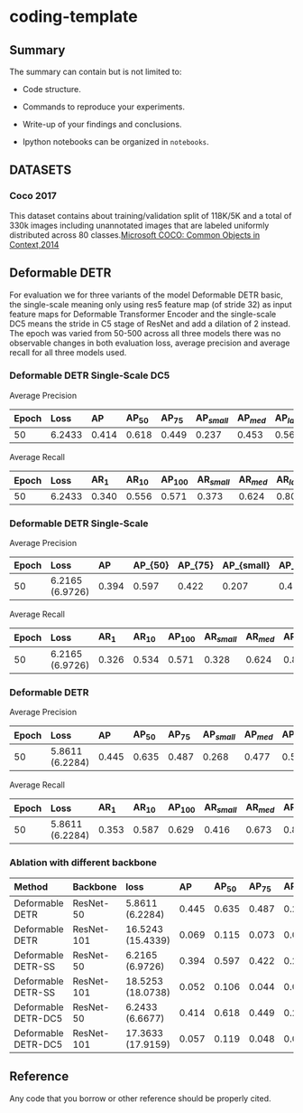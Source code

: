# coding-template

## Summary

The summary can contain but is not limited to:

- Code structure.

- Commands to reproduce your experiments.

- Write-up of your findings and conclusions.

- Ipython notebooks can be organized in `notebooks`.


## DATASETS
### Coco 2017

This dataset contains about training/validation split of 118K/5K  and a total of 330k images  including unannotated images that are labeled uniformly distributed across 80 classes.[Microsoft COCO: Common Objects in Context,2014](https://arxiv.org/pdf/1405.0312.pdf)


## Deformable DETR

For evaluation we for three variants of the model Deformable DETR basic, the single-scale meaning only using res5 feature map (of stride 32) as input feature maps for Deformable Transformer Encoder and the single-scale DC5 means the stride in C5 stage of ResNet and add a dilation of 2 instead.
The epoch was varied from 50-500 across all three models there was no observable changes in both evaluation loss, average precision and average recall for all three models used.
### Deformable DETR Single-Scale DC5

Average Precision 

| Epoch       | Loss            | AP    | AP$_{50}$ | AP$_{75}$ | AP$_{small}$| AP$_{med}$ | AP$_{large}$ |
| :---        | :---            | :---  | :---    |:---     |:---       |:---      |:---        |
| 50          | 6.2433 | 0.414 | 0.618   |0.449    |0.237      |0.453     |0.560

Average Recall 

| Epoch       | Loss            | AR$_{1}$ | AR$_{10}$ | AP$_{100}$ | AR$_{small}$| AR$_{med}$ | AR$_{large}$ |
| :---        | :---            | :---  | :---    |:---      |:---       |:---      |:---        |
| 50          | 6.2433  | 0.340 | 0.556   |0.571     |0.373      |0.624     |0.803


### Deformable DETR Single-Scale

Average Precision  

| Epoch       | Loss            | AP    | AP_{50} | AP_{75} | AP_{small}| AP_{med} | AP_{large} |
| :---        | :---            | :---  | :---    |:---     |:---       |:---      |:---        |
| 50          | 6.2165 (6.9726) | 0.394 | 0.597   |0.422    |0.207      |0.430     |0.559       |

Average Recall

| Epoch       | Loss            | AR$_{1}$ | AR$_{10}$ | AP$_{100}$ | AR$_{small}$| AR$_{med}$ | AR$_{large}$ |
| :---        | :---            | :---  | :---    |:---      |:---       |:---      |:---        |
| 50          | 6.2165 (6.9726) | 0.326 | 0.534   |0.571     |0.328      |0.624     |0.800       |

### Deformable DETR

Average Precision

| Epoch       | Loss            | AP    | AP$_{50}$ | AP$_{75}$ | AP$_{small}$| AP$_{med}$ | AP$_{large}$ |
| :---        | :---            | :---  | :---    |:---     |:---       |:---      |:---        |
| 50          | 5.8611 (6.2284) | 0.445 | 0.635   |0.487    |0.268      |0.477     |0.595       |

Average Recall

| Epoch       | Loss            | AR$_{1}$ | AR$_{10}$ | AP$_{100}$ | AR$_{small}$| AR$_{med}$ | AR$_{large}$ |
| :---        | :---            | :---  | :---    |:---      |:---       |:---      |:---        |
| 50          | 5.8611 (6.2284) | 0.353 | 0.587   |0.629     |0.416      |0.673     |0.819       |

### Ablation with different backbone

| Method             | Backbone   | loss | AP    | AP$_{50}$ | AP$_{75}$ | AP$_{small}$| AP$_{med}$ | AP$_{large}$ |
| :---               | :---       | :---  | :---    | :---    | :---      | :---     | :---   | :---  |
| Deformable DETR    | ResNet-50  | 5.8611 (6.2284) |0.445 | 0.635   |0.487    |0.268      |0.477     |0.595   |
| Deformable DETR    | ResNet-101 | 16.5243 (15.4339)| 0.069 | 0.115 |0.073| 0.063 | 0.092 | 0.051 |
| Deformable DETR-SS | ResNet-50  | 6.2165 (6.9726)  |0.394 | 0.597   |0.422    |0.207      |0.430     |0.559  |
| Deformable DETR-SS | ResNet-101 | 18.5253 (18.0738) |0.052 | 0.106 | 0.044 | 0.028 | 0.077 | 0.062 |
| Deformable DETR-DC5| ResNet-50  |6.2433 (6.6677)|0.414 | 0.618   |0.449    |0.237      |0.453     |0.560 |
| Deformable DETR-DC5| ResNet-101 |17.3633 (17.9159) |0.057 | 0.119 | 0.048 | 0.048 | 0.079 | 0.045 |



## Reference

Any code that you borrow or other reference should be properly cited.
